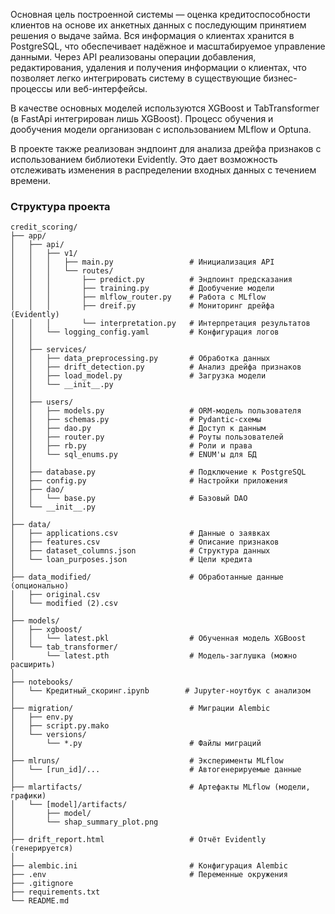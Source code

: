 Основная цель построенной системы — оценка кредитоспособности клиентов на основе их анкетных данных с последующим принятием решения о выдаче займа. Вся информация о клиентах хранится в PostgreSQL, что обеспечивает надёжное и масштабируемое управление данными. Через API реализованы операции добавления, редактирования, удаления и получения информации о клиентах, что позволяет легко интегрировать систему в существующие бизнес-процессы или веб-интерфейсы.

В качестве основных моделей используются XGBoost и TabTransformer (в FastApi интегрирован лишь XGBoost). Процесс обучения и дообучения модели организован с использованием MLflow и Optuna. 

В проекте также реализован эндпоинт для анализа дрейфа признаков с использованием библиотеки Evidently. Это дает возможность отслеживать изменения в распределении входных данных с течением времени. 

### Структура проекта

```
credit_scoring/
├── app/
│   ├── api/
│   │   ├── v1/
│   │   │   ├── main.py                 # Инициализация API
│   │   │   └── routes/
│   │   │       ├── predict.py          # Эндпоинт предсказания
│   │   │       ├── training.py         # Дообучение модели
│   │   │       ├── mlflow_router.py    # Работа с MLflow
│   │   │       ├── dreif.py            # Мониторинг дрейфа (Evidently)
│   │   │       └── interpretation.py   # Интерпретация результатов
│   │   └── logging_config.yaml         # Конфигурация логов
│   │
│   ├── services/
│   │   ├── data_preprocessing.py       # Обработка данных
│   │   ├── drift_detection.py          # Анализ дрейфа признаков
│   │   ├── load_model.py               # Загрузка модели
│   │   └── __init__.py
│   │
│   ├── users/
│   │   ├── models.py                   # ORM-модель пользователя
│   │   ├── schemas.py                  # Pydantic-схемы
│   │   ├── dao.py                      # Доступ к данным
│   │   ├── router.py                   # Роуты пользователей
│   │   ├── rb.py                       # Роли и права
│   │   └── sql_enums.py                # ENUM'ы для БД
│   │
│   ├── database.py                     # Подключение к PostgreSQL
│   ├── config.py                       # Настройки приложения
│   ├── dao/
│   │   └── base.py                     # Базовый DAO
│   └── __init__.py
│
├── data/
│   ├── applications.csv                # Данные о заявках
│   ├── features.csv                    # Описание признаков
│   ├── dataset_columns.json            # Структура данных
│   └── loan_purposes.json              # Цели кредита
│
├── data_modified/                      # Обработанные данные (опционально)
│   ├── original.csv
│   └── modified (2).csv
│
├── models/
│   ├── xgboost/
│   │   └── latest.pkl                  # Обученная модель XGBoost
│   └── tab_transformer/
│       └── latest.pth                  # Модель-заглушка (можно расширить)
│
├── notebooks/
│   └── Кредитный_скоринг.ipynb        # Jupyter-ноутбук с анализом
│
├── migration/                          # Миграции Alembic
│   ├── env.py
│   ├── script.py.mako
│   └── versions/
│       └── *.py                        # Файлы миграций
│
├── mlruns/                             # Эксперименты MLflow
│   └── [run_id]/...                    # Автогенерируемые данные
│
├── mlartifacts/                        # Артефакты MLflow (модели, графики)
│   └── [model]/artifacts/
│       ├── model/
│       └── shap_summary_plot.png
│
├── drift_report.html                   # Отчёт Evidently (генерируется)
│
├── alembic.ini                         # Конфигурация Alembic
├── .env                                # Переменные окружения
├── .gitignore
├── requirements.txt
└── README.md
```
